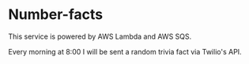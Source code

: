 # Number-facts

This service is powered by AWS Lambda and AWS SQS.

Every morning at 8:00 I will be sent a random trivia fact via Twilio's API.